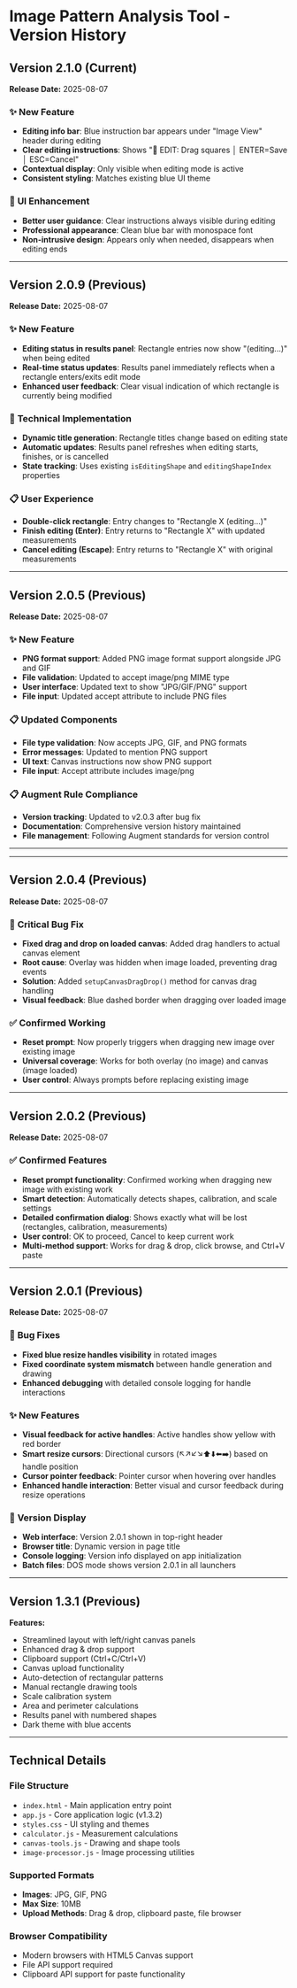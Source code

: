 # Image Pattern Analysis Tool - Version History

## Version 2.1.0 (Current)
**Release Date:** 2025-08-07

### ✨ **New Feature**
- **Editing info bar**: Blue instruction bar appears under "Image View" header during editing
- **Clear editing instructions**: Shows "🔧 EDIT: Drag squares │ ENTER=Save │ ESC=Cancel"
- **Contextual display**: Only visible when editing mode is active
- **Consistent styling**: Matches existing blue UI theme

### 🎨 **UI Enhancement**
- **Better user guidance**: Clear instructions always visible during editing
- **Professional appearance**: Clean blue bar with monospace font
- **Non-intrusive design**: Appears only when needed, disappears when editing ends

---

## Version 2.0.9 (Previous)
**Release Date:** 2025-08-07

### ✨ **New Feature**
- **Editing status in results panel**: Rectangle entries now show "(editing...)" when being edited
- **Real-time status updates**: Results panel immediately reflects when a rectangle enters/exits edit mode
- **Enhanced user feedback**: Clear visual indication of which rectangle is currently being modified

### 🔧 **Technical Implementation**
- **Dynamic title generation**: Rectangle titles change based on editing state
- **Automatic updates**: Results panel refreshes when editing starts, finishes, or is cancelled
- **State tracking**: Uses existing `isEditingShape` and `editingShapeIndex` properties

### 📋 **User Experience**
- **Double-click rectangle**: Entry changes to "Rectangle X (editing...)"
- **Finish editing (Enter)**: Entry returns to "Rectangle X" with updated measurements
- **Cancel editing (Escape)**: Entry returns to "Rectangle X" with original measurements

---

## Version 2.0.5 (Previous)
**Release Date:** 2025-08-07

### ✨ **New Feature**
- **PNG format support**: Added PNG image format support alongside JPG and GIF
- **File validation**: Updated to accept image/png MIME type
- **User interface**: Updated text to show "JPG/GIF/PNG" support
- **File input**: Updated accept attribute to include PNG files

### 📋 **Updated Components**
- **File type validation**: Now accepts JPG, GIF, and PNG formats
- **Error messages**: Updated to mention PNG support
- **UI text**: Canvas instructions now show PNG support
- **File input**: Accept attribute includes image/png

### 📋 **Augment Rule Compliance**
- **Version tracking**: Updated to v2.0.3 after bug fix
- **Documentation**: Comprehensive version history maintained
- **File management**: Following Augment standards for version control

---

---

## Version 2.0.4 (Previous)
**Release Date:** 2025-08-07

### 🔧 **Critical Bug Fix**
- **Fixed drag and drop on loaded canvas**: Added drag handlers to actual canvas element
- **Root cause**: Overlay was hidden when image loaded, preventing drag events
- **Solution**: Added `setupCanvasDragDrop()` method for canvas drag handling
- **Visual feedback**: Blue dashed border when dragging over loaded image

### ✅ **Confirmed Working**
- **Reset prompt**: Now properly triggers when dragging new image over existing image
- **Universal coverage**: Works for both overlay (no image) and canvas (image loaded)
- **User control**: Always prompts before replacing existing image

---

## Version 2.0.2 (Previous)
**Release Date:** 2025-08-07

### ✅ **Confirmed Features**
- **Reset prompt functionality**: Confirmed working when dragging new image with existing work
- **Smart detection**: Automatically detects shapes, calibration, and scale settings
- **Detailed confirmation dialog**: Shows exactly what will be lost (rectangles, calibration, measurements)
- **User control**: OK to proceed, Cancel to keep current work
- **Multi-method support**: Works for drag & drop, click browse, and Ctrl+V paste

---

## Version 2.0.1 (Previous)
**Release Date:** 2025-08-07

### 🔧 **Bug Fixes**
- **Fixed blue resize handles visibility** in rotated images
- **Fixed coordinate system mismatch** between handle generation and drawing
- **Enhanced debugging** with detailed console logging for handle interactions

### ✨ **New Features**
- **Visual feedback for active handles**: Active handles show yellow with red border
- **Smart resize cursors**: Directional cursors (↖️↗️↙️↘️⬆️⬇️⬅️➡️) based on handle position
- **Cursor pointer feedback**: Pointer cursor when hovering over handles
- **Enhanced handle interaction**: Better visual and cursor feedback during resize operations

### 📍 **Version Display**
- **Web interface**: Version 2.0.1 shown in top-right header
- **Browser title**: Dynamic version in page title
- **Console logging**: Version info displayed on app initialization
- **Batch files**: DOS mode shows version 2.0.1 in all launchers

---

## Version 1.3.1 (Previous)
**Features:**
- Streamlined layout with left/right canvas panels
- Enhanced drag & drop support
- Clipboard support (Ctrl+C/Ctrl+V)
- Canvas upload functionality
- Auto-detection of rectangular patterns
- Manual rectangle drawing tools
- Scale calibration system
- Area and perimeter calculations
- Results panel with numbered shapes
- Dark theme with blue accents

---

## Technical Details

### **File Structure**
- `index.html` - Main application entry point
- `app.js` - Core application logic (v1.3.2)
- `styles.css` - UI styling and themes
- `calculator.js` - Measurement calculations
- `canvas-tools.js` - Drawing and shape tools
- `image-processor.js` - Image processing utilities

### **Supported Formats**
- **Images**: JPG, GIF, PNG
- **Max Size**: 10MB
- **Upload Methods**: Drag & drop, clipboard paste, file browser

### **Browser Compatibility**
- Modern browsers with HTML5 Canvas support
- File API support required
- Clipboard API support for paste functionality
